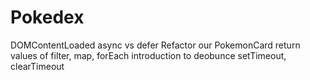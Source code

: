 # Pokedex

DOMContentLoaded
async vs defer
Refactor our PokemonCard
return values of filter, map, forEach
introduction to deobunce
setTimeout, clearTimeout
